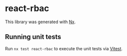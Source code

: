 # react-rbac

This library was generated with [Nx](https://nx.dev).

## Running unit tests

Run `nx test react-rbac` to execute the unit tests via [Vitest](https://vitest.dev/).
